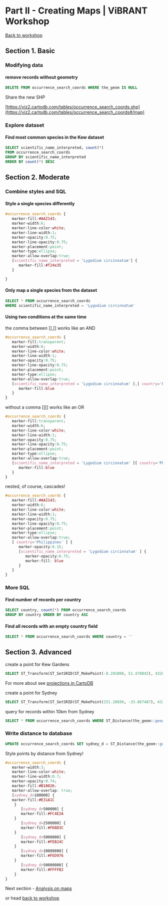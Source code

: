Part II - Creating Maps  |  ViBRANT Workshop
== 

[Back to workshop](/Vizzuality/CartoDB-Tutorials/tree/master/vibrant)

## Section 1. Basic

### Modifying data

#### remove records without geometry

```sql
DELETE FROM occurrence_search_coords WHERE the_geom IS NULL
```
Share the new SHP

[https://viz2.cartodb.com/tables/occurrence_search_coords.shp](https://viz2.cartodb.com/tables/occurrence_search_coords#/map)


### Explore dataset 

#### Find most common species in the Kew dataset

```sql
SELECT scientific_name_interpreted, count(*) 
FROM occurrence_search_coords 
GROUP BY scientific_name_interpreted 
ORDER BY count(*) DESC
```

## Section 2. Moderate

### Combine styles and SQL

#### Style a single species differently

```css
#occurrence_search_coords {
   marker-fill:#AA2143;
   marker-width:6;
   marker-line-color:white;
   marker-line-width:1;
   marker-opacity:0.75;
   marker-line-opacity:0.75;
   marker-placement:point;
   marker-type:ellipse;
   marker-allow-overlap:true;
   [scientific_name_interpreted = 'Lygodium circinnatum'] {
      marker-fill:#f24e35
   } 

}
```

#### Only map a single species from the dataset

```sql
SELECT * FROM occurrence_search_coords 
WHERE scientific_name_interpreted = 'Lygodium circinnatum'
```

#### Using two conditions at the same time

the comma between [],[] works like an AND

```css
#occurrence_search_coords {
   marker-fill:transparent;
   marker-width:6;
   marker-line-color:white;
   marker-line-width:1;
   marker-opacity:0.75;
   marker-line-opacity:0.75;
   marker-placement:point;
   marker-type:ellipse;
   marker-allow-overlap:true;
   [scientific_name_interpreted = 'Lygodium circinnatum' ],[ country='Philippines' ] {
      marker-fill:blue
   }
}
```

without a comma [][] works like an OR

```css
#occurrence_search_coords {
   marker-fill:transparent;
   marker-width:6;
   marker-line-color:white;
   marker-line-width:1;
   marker-opacity:0.75;
   marker-line-opacity:0.75;
   marker-placement:point;
   marker-type:ellipse;
   marker-allow-overlap:true;
   [scientific_name_interpreted = 'Lygodium circinnatum' ][ country='Philippines' ] {
      marker-fill:blue
   }
}
```

nested, of course, cascades!

```css
#occurrence_search_coords {
   marker-fill:#AA2143;
   marker-width:6;
   marker-line-color:white;
   marker-line-width:1;
   marker-opacity:0.75;
   marker-line-opacity:0.75;
   marker-placement:point;
   marker-type:ellipse;
   marker-allow-overlap:true;
   [ country='Philippines' ] {
      marker-opacity:0.15;
      [scientific_name_interpreted = 'Lygodium circinnatum' ] {
         marker-opacity:0.75;
         marker-fill: blue
      }
   }   
}
```

### More SQL

#### Find number of records per country

```sql
SELECT country, count(*) FROM occurrence_search_coords 
GROUP BY country ORDER BY country ASC
```

#### Find all records with an empty country field

```sql
SELECT * FROM occurrence_search_coords WHERE country = ''
```

## Section 3. Advanced

create a point for Kew Gardens

```sql
SELECT ST_Transform(ST_SetSRID(ST_MakePoint(-0.291098, 51.478042), 4326), 3857) as the_geom_webmercator
```

For more about see [projections in CartoDB](https://github.com/Vizzuality/CartoDB-Tutorials/blob/master/drafts/projections.md)

create a point for Sydney

```sql
SELECT ST_Transform(ST_SetSRID(ST_MakePoint(151.20699, -33.867487), 4326), 3857) as the_geom_webmercator
```

query for records within 10km from Sydney

```sql
SELECT * FROM occurrence_search_coords WHERE ST_Distance(the_geom::geography, ST_SetSRID(ST_MakePoint(151.20699, -33.867487), 4326)::geography) < 10000
```

### Write distance to database

```sql
UPDATE occurrence_search_coords SET sydney_d = ST_Distance(the_geom::geography, ST_SetSRID(ST_MakePoint(151.20699, -33.867487), 4326)::geography)
```

Style points by distance from Sydney!

```css
#occurrence_search_coords {
   marker-width:3;
   marker-line-color:white;
   marker-line-width:0.7;
   marker-opacity:0.74;
   marker-fill:#B10026;
   marker-allow-overlap: true;
   [sydney_d>100000] {
   marker-fill:#E31A1C
	}
	   [sydney_d>500000] {
	   marker-fill:#FC4E2A
	}
	   [sydney_d>2500000] {
	   marker-fill:#FD8D3C
	}
	   [sydney_d>5000000] {
	   marker-fill:#FEB24C
	}
	   [sydney_d>10000000] {
	   marker-fill:#FED976
	}
	   [sydney_d>50000000] {
	   marker-fill:#FFFFB2
	}
}
```




Next section - [Analysis on maps](/Vizzuality/CartoDB-Tutorials/tree/master/vibrant/Part_III_Analysis_on_maps.md)

or head [back to workshop](/Vizzuality/CartoDB-Tutorials/tree/master/vibrant)







